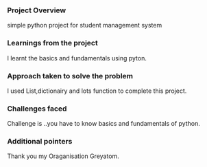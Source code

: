 ### Project Overview

 simple python project for student management system


### Learnings from the project

 I learnt the basics and fundamentals using pyton.


### Approach taken to solve the problem

 I used List,dictionairy and lots function to complete this project.


### Challenges faced

 Challenge is ..you have to know basics and fundamentals of python.


### Additional pointers

 Thank you my Oraganisation Greyatom.


